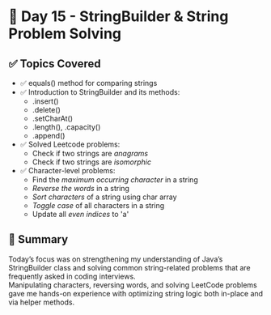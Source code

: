 # 📅 Day 15 - StringBuilder & String Problem Solving

## ✅ Topics Covered

- ✅ equals() method for comparing strings
- ✅ Introduction to StringBuilder and its methods:
    - .insert()
    - .delete()
    - .setCharAt()
    - .length(), .capacity()
    - .append()
- ✅ Solved Leetcode problems:
    - Check if two strings are *anagrams*
    - Check if two strings are *isomorphic*
- ✅ Character-level problems:
    - Find the *maximum occurring character* in a string
    - *Reverse the words* in a string
    - *Sort characters* of a string using char array
    - *Toggle case* of all characters in a string
    - Update all *even indices* to 'a'

## 🧠 Summary

Today’s focus was on strengthening my understanding of Java’s StringBuilder class and solving common string-related problems that are frequently asked in coding interviews.  
Manipulating characters, reversing words, and solving LeetCode problems gave me hands-on experience with optimizing string logic both in-place and via helper methods.